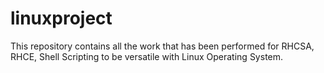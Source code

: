 # linuxproject
This repository contains all the work that has been performed for RHCSA, RHCE, Shell Scripting to be versatile with Linux Operating System. 
